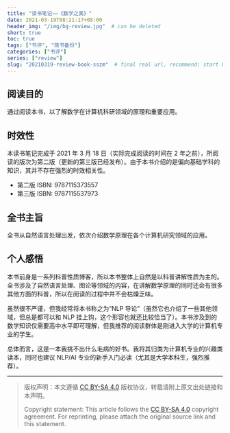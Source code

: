```yaml
---
title: "读书笔记——《数学之美》"
date: 2021-03-19T08:21:17+08:00
header_img: "/img/bg-review.jpg"  # can be deleted
short: true
toc: true
tags: ["书评", "简书备份"]
categories: ["书评"]
series: ["review"] 
slug: "20210319-review-book-sszm"  # final real url, recommend: start by date, follow lower case words with hyphen splitter. E.g., `20230316-text-title`
---
```


## 阅读目的

通过阅读本书，以了解数学在计算机科研领域的原理和重要应用。

## 时效性

本读书笔记完成于 2021 年 3 月 18 日（实际完成阅读的时间在 2 年之前），所阅读的版次为第二版（更新的第三版已经发布）。由于本书介绍的是偏向基础学科的知识，其并不存在强烈的时效相关性。

* 第二版 ISBN: 9787115373557
* 第三版 ISBN: 9787115537973

## 全书主旨

全书从自然语言处理出发，依次介绍数学原理在各个计算机研究领域的应用。

## 个人感悟

本书前身是一系列科普性质博客，所以本书整体上自然是以科普讲解性质为主的。全书涉及了自然语言处理、图论等领域的内容，在讲解数学原理的同时还会有很多其他方面的科普，所以在阅读的过程中并不会枯燥乏味。

虽然很不严谨，但我经常将本书称之为“NLP 导论”（虽然它也介绍了一些其他领域，但总是都可以和 NLP 挂上钩，这个形容也就还比较恰当了）。本书涉及到的数学知识仅需要高中水平即可理解，但我推荐的阅读群体是刚进入大学的计算机专业的学生。

总体而言，这是一本我挑不出什么毛病的好书。我将其归类为计算机专业的兴趣类读本，同时也建议 NLP/AI 专业的新手入门必读（尤其是大学本科生，强烈推荐）。


---

> 版权声明：本文遵循 [CC BY-SA 4.0](https://creativecommons.org/licenses/by-sa/4.0/deed.zh) 版权协议，转载请附上原文出处链接和本声明。
>
> Copyright statement: This article follows the [CC BY-SA 4.0](https://creativecommons.org/licenses/by-sa/4.0/deed.en) copyright agreement. For reprinting, please attach the original source link and this statement.
